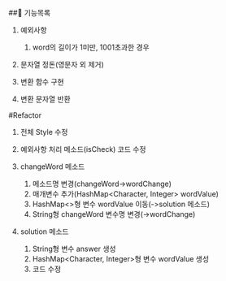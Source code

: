 ##🚀 기능목록

1. 예외사항
    1. word의 길이가 1미만, 1001초과한 경우


2. 문자열 정돈(영문자 외 제거)


3. 변환 함수 구현


4. 변환 문자열 반환


#Refactor
1. 전체 Style 수정

2. 예외사항 처리 메소드(isCheck)
   코드 수정

3. changeWord 메소드
   1. 메소드명 변경(changeWord->wordChange)
   2. 매개변수 추가(HashMap<Character, Integer> wordValue)
   3. HashMap<>형 변수 wordValue 이동(->solution 메소드)
   4. String형 changeWord 변수명 변경(→wordChange)
   
4. solution 메소드
   1. String형 변수 answer 생성
   2. HashMap<Character, Integer>형 변수 wordValue 생성
   3. 코드 수정